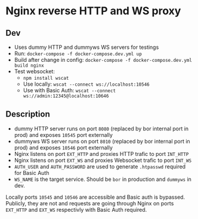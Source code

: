 # Nginx reverse HTTP and WS proxy

## Dev

- Uses dummy HTTP and dummyws WS servers for testings
- Run: `docker-compose -f docker-compose.dev.yml up` 
- Build after change in config: `docker-compose -f docker-compose.dev.yml build nginx` 
- Test websocket:
  - `npm install wscat`
  - Use locally: `wscat --connect ws://localhost:10546`  
  - Use with Basic Auth: `wscat --connect ws://admin:12345@localhost:10646`     

## Description

- dummy HTTP server runs on port `8080` (replaced by bor internal port in prod) and exposes `10545` port externally  
- dummyws WS server runs on port `8010` (replaced by bor internal port in prod) and exposes `10546` port externally  
- Nginx listens on port `EXT_HTTP` and proxies HTTP trafic to port `INT_HTTP`  
- Nginx listens on port `EXT_WS` and proxies Websocket trafic to port `INT_WS`  
- `AUTH_USER` and `AUTH_PASSWORD` are used to generate `.htpasswd` required for Basic Auth  
- `WS_NAME` is the target service. Should be `bor` in production and `dummyws` in dev.  

Locally ports `10545` and `10546` are accessible and Basic auth is bypassed. Publicly, they are not and requests are going through Nginx on ports `EXT_HTTP` and `EXT_WS` respectivly with Basic Auth required.  
